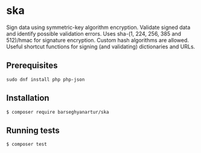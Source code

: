# ska

Sign data using symmetric-key algorithm encryption. 
Validate signed data and identify possible validation errors. 
Uses sha-(1, 224, 256, 385 and 512)/hmac for signature encryption. 
Custom hash algorithms are allowed. Useful shortcut functions for signing (and 
validating) dictionaries and URLs.

## Prerequisites

```shell
sudo dnf install php php-json
```

## Installation

```shell
$ composer require barseghyanartur/ska
```

## Running tests

```shell
$ composer test
```
